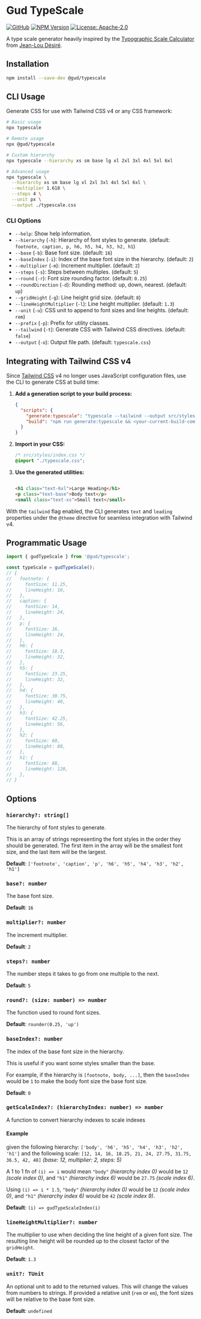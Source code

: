 # Gud TypeScale

[![GitHub](https://img.shields.io/badge/ryangoree%2Fgud--typescale-151b23?logo=github)](https://github.com/ryangoree/gud-typescale)
[![NPM
Version](https://img.shields.io/badge/%40gud%2Ftypescale-cb3837?logo=npm)](https://npmjs.com/package/@gud/typescale)
[![License:
Apache-2.0](https://img.shields.io/badge/License:%20MIT-23454d)](./LICENSE)

A type scale generator heavily inspired by the [Typographic Scale
Calculator](http://layoutgridcalculator.com/typographic-scale/) from [Jean-Lou
Désiré](http://www.jeanlou.net/).

## Installation

```bash
npm install --save-dev @gud/typescale
```

## CLI Usage

Generate CSS for use with Tailwind CSS v4 or any CSS framework:

```bash
# Basic usage
npx typescale

# Remote usage
npx @gud/typescale

# Custom hierarchy
npx typescale --hierarchy xs sm base lg xl 2xl 3xl 4xl 5xl 6xl

# Advanced usage
npx typescale \
  --hierarchy xs sm base lg xl 2xl 3xl 4xl 5xl 6xl \
  --multiplier 1.618 \
  --steps 4 \
  --unit px \
  --output ./typescale.css
```

### CLI Options

- `--help`: Show help information.
- `--hierarchy` (`-h`): Hierarchy of font styles to generate. (default:
  `footnote, caption, p, h6, h5, h4, h3, h2, h1`)
- `--base` (`-b`): Base font size. (default: `16`)
- `--baseIndex` (`-i`): Index of the base font size in the hierarchy. (default:
  `2`)
- `--multiplier` (`-m`): Increment multiplier. (default: `2`)
- `--steps` (`-s`): Steps between multiples. (default: `5`)
- `--round` (`-r`): Font size rounding factor. (default: `0.25`)
- `--roundDirection` (`-d`): Rounding method: up, down, nearest. (default: `up`)
- `--gridHeight` (`-g`): Line height grid size. (default: `8`)
- `--lineHeightMultiplier` (`-l`): Line height multiplier. (default: `1.3`)
- `--unit` (`-u`): CSS unit to append to font sizes and line heights. (default:
  `rem`)
- `--prefix` (`-p`): Prefix for utility classes.
- `--tailwind` (`-t`): Generate CSS with Tailwind CSS directives. (default: `false`)
- `--output` (`-o`): Output file path. (default: `typescale.css`)

## Integrating with Tailwind CSS v4

Since [Tailwind CSS](https://tailwindcss.com/) v4 no longer uses JavaScript
configuration files, use the CLI to generate CSS at build time:

1. **Add a generation script to your build process:**
   ```json
   {
     "scripts": {
       "generate:typescale": "typescale --tailwind --output src/styles/typescale.css",
       "build": "npm run generate:typescale && <your-current-build-command>"
     }
   }
   ```

2. **Import in your CSS:**
   ```css
   /* src/styles/index.css */
   @import "./typescale.css";
   ```

3. **Use the generated utilities:**
   ```html

   <h1 class="text-6xl">Large Heading</h1>
   <p class="text-base">Body text</p>
   <small class="text-xs">Small text</small>
   ```

With the `tailwind` flag enabled, the CLI generates `text` and `leading`
properties under the `@theme` directive for seamless integration with Tailwind
v4.


## Programmatic Usage

```js
import { gudTypeScale } from '@gud/typescale';

const typeScale = gudTypeScale();
// {
//   footnote: {
//     fontSize: 11.25,
//     lineHeight: 16,
//   },
//   caption: {
//     fontSize: 14,
//     lineHeight: 24,
//   },
//   p: {
//     fontSize: 16,
//     lineHeight: 24,
//   },
//   h6: {
//     fontSize: 18.5,
//     lineHeight: 32,
//   },
//   h5: {
//     fontSize: 23.25,
//     lineHeight: 32,
//   },
//   h4: {
//     fontSize: 30.75,
//     lineHeight: 40,
//   },
//   h3: {
//     fontSize: 42.25,
//     lineHeight: 56,
//   },
//   h2: {
//     fontSize: 60,
//     lineHeight: 80,
//   },
//   h1: {
//     fontSize: 88,
//     lineHeight: 120,
//   },
// }
```

## Options

### `hierarchy?: string[]`

The hierarchy of font styles to generate.

This is an array of strings representing the font styles in the order they
should be generated. The first item in the array will be the smallest font size,
and the last item will be the largest.

**Default**: `['footnote', 'caption', 'p', 'h6', 'h5', 'h4', 'h3', 'h2', 'h1']`

### `base?: number`


The base font size.

**Default**: `16`

### `multiplier?: number`


The increment multiplier.

**Default**: `2`

### `steps?: number`


The number steps it takes to go from one multiple to the next.

**Default**: `5`

### `round?: (size: number) => number`


The function used to round font sizes.

**Default**: `rounder(0.25, 'up')`


### `baseIndex?: number`

The index of the base font size in the hierarchy.

This is useful if you want some styles smaller than the base.

For example, if the hierarchy is `[footnote, body, ...]`, then the `baseIndex`
would be `1` to make the body font size the base font size.

**Default**: `0`

### `getScaleIndex?: (hierarchyIndex: number) => number`

A function to convert hierarchy indexes to scale indexes

#### Example

given the following hierarchy: `['body', 'h6', 'h5', 'h4', 'h3', 'h2', 'h1']`
and the following scale: `[12, 14, 16, 18.25, 21, 24, 27.75, 31.75, 36.5, 42,
48]` *(base: 12, multiplier: 2, steps: 5)*

A 1 to 1 fn of `(i) => i` would mean `"body"` *(hierarchy index 0)* would be
`12` *(scale index 0)*, and `"h1"` *(hierarchy index 6)* would be `27.75`
*(scale index 6)*.

Using `(i) => i * 1.5`, `"body"` *(hierarchy index 0)* would be `12` *(scale
index 0)*, and `"h1"` *(hierarchy index 6)* would be `42` *(scale index 9)*.

**Default**: `(i) => gudTypeScaleIndex(i)`

### `lineHeightMultiplier?: number`

The multiplier to use when deciding the line height of a given font size. The
resulting line height will be rounded up to the closest factor of the
`gridHeight`.

**Default**: `1.3`

### `unit?: TUnit`

An optional unit to add to the returned values. This will change the values from
numbers to strings. If provided a relative unit (`rem` or `em`), the font sizes
will be relative to the base font size.

**Default**: `undefined`